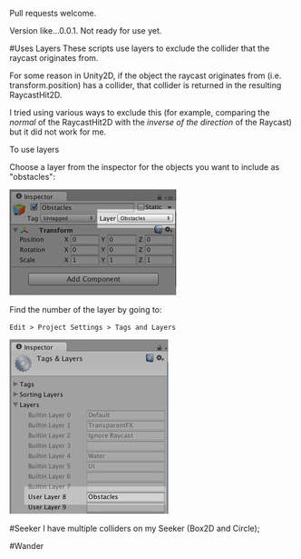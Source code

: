 Pull requests welcome.

Version like...0.0.1. Not ready for use yet.

#Uses Layers
These scripts use layers to exclude the collider that the raycast originates from.

For some reason in Unity2D, if the object the raycast originates from (i.e. transform.position) has a collider, that collider is returned in the resulting RaycastHit2D.

I tried using various ways to exclude this (for example, comparing the _normal_ of the RaycastHit2D with the _inverse of the direction_ of the Raycast) but it did not work for me.

To use layers

Choose a layer from the inspector for the objects you want to include as "obstacles":

![Use the dropdown](https://raw.githubusercontent.com/nicolechung/Unity2D-Steering/master/images/inspector-layers.png)

Find the number of the layer by going to:
```
Edit > Project Settings > Tags and Layers
```
![Look at the number](https://raw.githubusercontent.com/nicolechung/Unity2D-Steering/master/images/layer-8.png)


#Seeker
I have multiple colliders on my Seeker (Box2D and Circle);

#Wander
